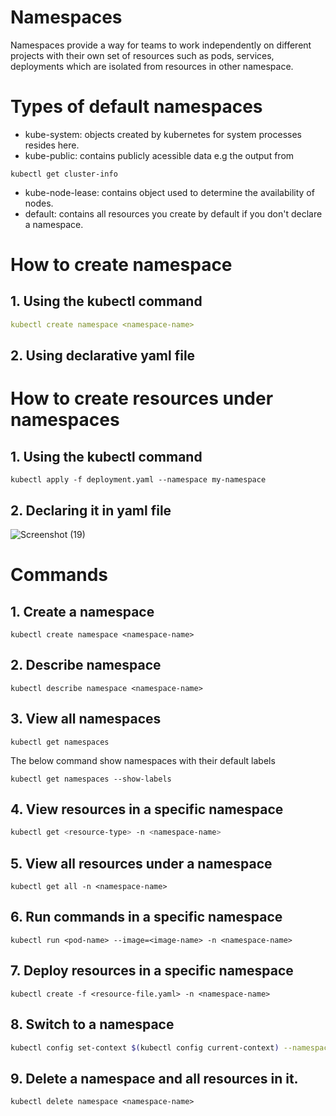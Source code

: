 
# Namespaces

Namespaces provide a way for teams to work independently on different projects with their own set of resources such as pods, services, deployments which are isolated from resources in other namespace.

# Types of default namespaces
- kube-system: objects created by kubernetes for system processes resides here.
- kube-public: contains publicly acessible data e.g the output from 
```
kubectl get cluster-info
```
- kube-node-lease: contains object used to determine the availability of nodes.
- default: contains all resources you create by default if you don't declare a namespace.
# How to create namespace
## 1. Using the kubectl command
```yaml
kubectl create namespace <namespace-name>
```
## 2. Using declarative yaml file

# How to create resources under namespaces
## 1. Using the kubectl command
```
kubectl apply -f deployment.yaml --namespace my-namespace
```
## 2. Declaring it in yaml file
![Screenshot (19)](https://user-images.githubusercontent.com/94924061/229329289-54856c16-95f0-46a7-9ee7-03de26ca7606.png)


# Commands 
## 1. Create a namespace
```
kubectl create namespace <namespace-name>
```
## 2. Describe namespace
```
kubectl describe namespace <namespace-name>
```
## 3. View all namespaces
```
kubectl get namespaces
```
The below command show namespaces with their default labels
```
kubectl get namespaces --show-labels
```
## 4. View resources in a specific namespace
```bash
kubectl get <resource-type> -n <namespace-name>
```
## 5. View all resources under a namespace
```
kubectl get all -n <namespace-name>
```

## 6. Run commands in a specific namespace
```
kubectl run <pod-name> --image=<image-name> -n <namespace-name>
```
## 7. Deploy resources in a specific namespace
```
kubectl create -f <resource-file.yaml> -n <namespace-name>
```

## 8. Switch to a namespace
```bash
kubectl config set-context $(kubectl config current-context) --namespace=<namespace-name>
```

## 9. Delete a namespace and all resources in it.
```
kubectl delete namespace <namespace-name>
```
